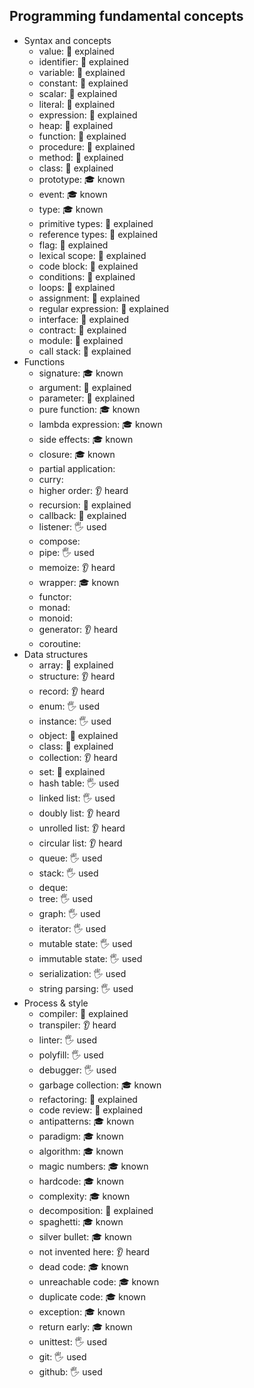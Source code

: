## Programming fundamental concepts

- Syntax and concepts
  - value: 🙋 explained
  - identifier: 🙋 explained
  - variable: 🙋 explained
  - constant: 🙋 explained
  - scalar: 🙋 explained
  - literal: 🙋 explained
  - expression: 🙋 explained
  - heap: 🙋 explained
  - function: 🙋 explained
  - procedure: 🙋 explained
  - method: 🙋 explained
  - class: 🙋 explained
  - prototype: 🎓 known
  - event: 🎓 known
  - type: 🎓 known
  - primitive types: 🙋 explained
  - reference types: 🙋 explained
  - flag: 🙋 explained
  - lexical scope: 🙋 explained
  - code block: 🙋 explained
  - conditions: 🙋 explained
  - loops: 🙋 explained
  - assignment: 🙋 explained
  - regular expression: 🙋 explained
  - interface: 🙋 explained
  - contract: 🙋 explained
  - module: 🙋 explained
  - call stack: 🙋 explained
- Functions
  - signature: 🎓 known
  - argument: 🙋 explained
  - parameter: 🙋 explained
  - pure function: 🎓 known
  - lambda expression: 🎓 known
  - side effects: 🎓 known
  - closure: 🎓 known
  - partial application:
  - curry:
  - higher order: 👂 heard
  - recursion: 🙋 explained
  - callback: 🙋 explained
  - listener: 🖐️ used
  - compose:
  - pipe: 🖐️ used
  - memoize: 👂 heard
  - wrapper: 🎓 known
  - functor: 
  - monad:
  - monoid:
  - generator: 👂 heard
  - coroutine: 
- Data structures
  - array: 🙋 explained
  - structure: 👂 heard
  - record: 👂 heard
  - enum: 🖐️ used
  - instance: 🖐️ used
  - object: 🙋 explained
  - class: 🙋 explained
  - collection: 👂 heard
  - set: 🙋 explained
  - hash table: 🖐️ used
  - linked list: 🖐️ used
  - doubly list: 👂 heard
  - unrolled list: 👂 heard
  - circular list: 👂 heard
  - queue: 🖐️ used
  - stack: 🖐️ used
  - deque:
  - tree: 🖐️ used
  - graph: 🖐️ used
  - iterator: 🖐️ used
  - mutable state: 🖐️ used
  - immutable state: 🖐️ used
  - serialization: 🖐️ used
  - string parsing: 🖐️ used
- Process & style
  - compiler: 🙋 explained
  - transpiler: 👂 heard
  - linter: 🖐️ used
  - polyfill: 🖐️ used
  - debugger: 🖐️ used
  - garbage collection: 🎓 known
  - refactoring: 🙋 explained
  - code review: 🙋 explained
  - antipatterns: 🎓 known
  - paradigm: 🎓 known
  - algorithm: 🎓 known
  - magic numbers: 🎓 known
  - hardcode: 🎓 known
  - complexity: 🎓 known
  - decomposition: 🙋 explained
  - spaghetti: 🎓 known
  - silver bullet: 🎓 known
  - not invented here: 👂 heard
  - dead code: 🎓 known
  - unreachable code:  🎓 known
  - duplicate code: 🎓 known
  - exception: 🎓 known
  - return early: 🎓 known
  - unittest: 🖐️ used
  - git: 🖐️ used
  - github: 🖐️ used
